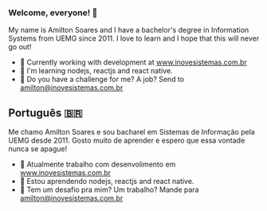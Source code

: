 ### Welcome, everyone! 👋

My name is Amilton Soares and I have a bachelor's degree in Information Systems from UEMG since 2011. I love to learn and I hope that this will never go out!

- 🔭 Currently working with development at www.inovesistemas.com.br
- 📗 I'm learning nodejs, reactjs and react native.
- 💬 Do you have a challenge for me? A job? Send to amilton@inovesistemas.com.br

## Português :brazil:

Me chamo Amilton Soares e sou bacharel em Sistemas de Informação pela UEMG desde 2011. Gosto muito de aprender e espero que essa vontade nunca se apague! 

- 🔭 Atualmente trabalho com desenvolimento em www.inovesistemas.com.br
- 📗 Estou aprendendo nodejs, reactjs and react native.
- 💬 Tem um desafio pra mim? Um trabalho? Mande para amilton@inovesistemas.com.br

